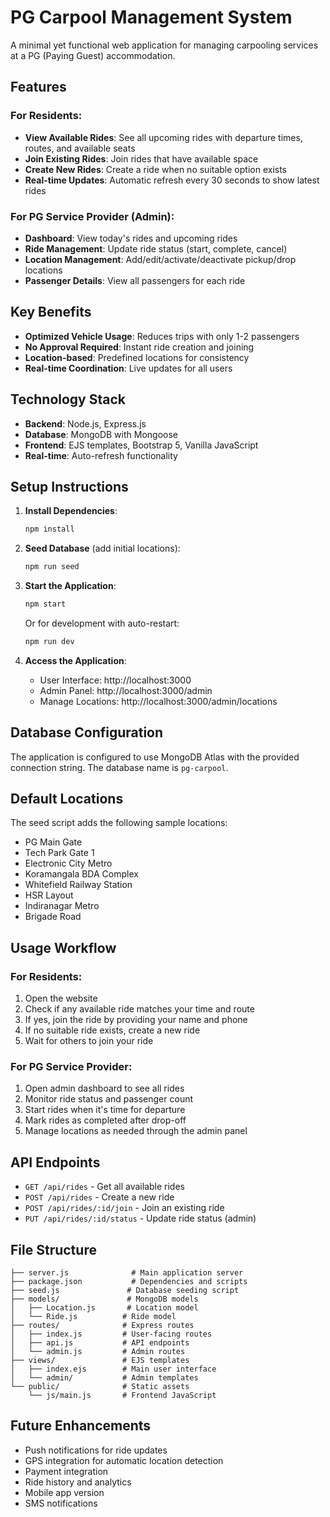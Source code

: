 # PG Carpool Management System

A minimal yet functional web application for managing carpooling services at a PG (Paying Guest) accommodation.

## Features

### For Residents:
- **View Available Rides**: See all upcoming rides with departure times, routes, and available seats
- **Join Existing Rides**: Join rides that have available space
- **Create New Rides**: Create a ride when no suitable option exists
- **Real-time Updates**: Automatic refresh every 30 seconds to show latest rides

### For PG Service Provider (Admin):
- **Dashboard**: View today's rides and upcoming rides
- **Ride Management**: Update ride status (start, complete, cancel)
- **Location Management**: Add/edit/activate/deactivate pickup/drop locations
- **Passenger Details**: View all passengers for each ride

## Key Benefits

- **Optimized Vehicle Usage**: Reduces trips with only 1-2 passengers
- **No Approval Required**: Instant ride creation and joining
- **Location-based**: Predefined locations for consistency
- **Real-time Coordination**: Live updates for all users

## Technology Stack

- **Backend**: Node.js, Express.js
- **Database**: MongoDB with Mongoose
- **Frontend**: EJS templates, Bootstrap 5, Vanilla JavaScript
- **Real-time**: Auto-refresh functionality

## Setup Instructions

1. **Install Dependencies**:
   ```bash
   npm install
   ```

2. **Seed Database** (add initial locations):
   ```bash
   npm run seed
   ```

3. **Start the Application**:
   ```bash
   npm start
   ```
   Or for development with auto-restart:
   ```bash
   npm run dev
   ```

4. **Access the Application**:
   - User Interface: http://localhost:3000
   - Admin Panel: http://localhost:3000/admin
   - Manage Locations: http://localhost:3000/admin/locations

## Database Configuration

The application is configured to use MongoDB Atlas with the provided connection string. The database name is `pg-carpool`.

## Default Locations

The seed script adds the following sample locations:
- PG Main Gate
- Tech Park Gate 1
- Electronic City Metro
- Koramangala BDA Complex
- Whitefield Railway Station
- HSR Layout
- Indiranagar Metro
- Brigade Road

## Usage Workflow

### For Residents:
1. Open the website
2. Check if any available ride matches your time and route
3. If yes, join the ride by providing your name and phone
4. If no suitable ride exists, create a new ride
5. Wait for others to join your ride

### For PG Service Provider:
1. Open admin dashboard to see all rides
2. Monitor ride status and passenger count
3. Start rides when it's time for departure
4. Mark rides as completed after drop-off
5. Manage locations as needed through the admin panel

## API Endpoints

- `GET /api/rides` - Get all available rides
- `POST /api/rides` - Create a new ride
- `POST /api/rides/:id/join` - Join an existing ride
- `PUT /api/rides/:id/status` - Update ride status (admin)

## File Structure

```
├── server.js              # Main application server
├── package.json           # Dependencies and scripts
├── seed.js               # Database seeding script
├── models/               # MongoDB models
│   ├── Location.js       # Location model
│   └── Ride.js          # Ride model
├── routes/              # Express routes
│   ├── index.js         # User-facing routes
│   ├── api.js           # API endpoints
│   └── admin.js         # Admin routes
├── views/               # EJS templates
│   ├── index.ejs        # Main user interface
│   └── admin/           # Admin templates
└── public/              # Static assets
    └── js/main.js       # Frontend JavaScript
```

## Future Enhancements

- Push notifications for ride updates
- GPS integration for automatic location detection
- Payment integration
- Ride history and analytics
- Mobile app version
- SMS notifications
